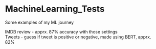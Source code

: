 # MachineLearning_Tests
Some examples of my ML journey

IMDB review - apprx. 87% accuracy with those settings </br>
Tweets - guess if tweet is positive or negative, made using BERT, apprx. 82%
